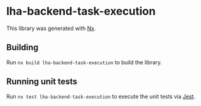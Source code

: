 # lha-backend-task-execution

This library was generated with [Nx](https://nx.dev).

## Building

Run `nx build lha-backend-task-execution` to build the library.

## Running unit tests

Run `nx test lha-backend-task-execution` to execute the unit tests via [Jest](https://jestjs.io).
